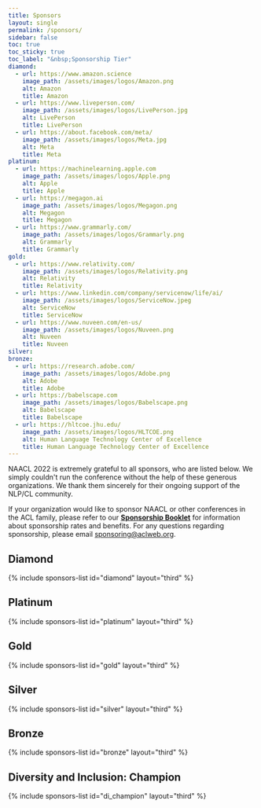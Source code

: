 ```yaml
---
title: Sponsors
layout: single
permalink: /sponsors/
sidebar: false
toc: true
toc_sticky: true
toc_label: "&nbsp;Sponsorship Tier"
diamond:
  - url: https://www.amazon.science
    image_path: /assets/images/logos/Amazon.png
    alt: Amazon
    title: Amazon
  - url: https://www.liveperson.com/
    image_path: /assets/images/logos/LivePerson.jpg
    alt: LivePerson
    title: LivePerson
  - url: https://about.facebook.com/meta/
    image_path: /assets/images/logos/Meta.jpg
    alt: Meta
    title: Meta
platinum:
  - url: https://machinelearning.apple.com
    image_path: /assets/images/logos/Apple.png
    alt: Apple
    title: Apple
  - url: https://megagon.ai
    image_path: /assets/images/logos/Megagon.png
    alt: Megagon
    title: Megagon
  - url: https://www.grammarly.com/
    image_path: /assets/images/logos/Grammarly.png
    alt: Grammarly
    title: Grammarly
gold:
  - url: https://www.relativity.com/
    image_path: /assets/images/logos/Relativity.png
    alt: Relativity
    title: Relativity
  - url: https://www.linkedin.com/company/servicenow/life/ai/
    image_path: /assets/images/logos/ServiceNow.jpeg
    alt: ServiceNow
    title: ServiceNow
  - url: https://www.nuveen.com/en-us/
    image_path: /assets/images/logos/Nuveen.png
    alt: Nuveen
    title: Nuveen
silver:
bronze:
  - url: https://research.adobe.com/
    image_path: /assets/images/logos/Adobe.png
    alt: Adobe
    title: Adobe
  - url: https://babelscape.com
    image_path: /assets/images/logos/Babelscape.png
    alt: Babelscape
    title: Babelscape
  - url: https://hltcoe.jhu.edu/
    image_path: /assets/images/logos/HLTCOE.png
    alt: Human Language Technology Center of Excellence
    title: Human Language Technology Center of Excellence
---
```


NAACL 2022 is extremely grateful to all sponsors, who are listed below. We simply couldn't run the conference without the help of these generous organizations. We thank them sincerely for their ongoing support of the NLP/CL community.

If your organization would like to sponsor NAACL or other conferences in the ACL family, 
please refer to our [**Sponsorship Booklet**](/downloads/Sponsorship-2022-booklet.pdf) 
for information about sponsorship rates and benefits. 
For any questions regarding sponsorship, please email [sponsoring@aclweb.org](mailto:sponsoring@aclweb.org ). 

<style>
.sponsors-list { justify-content: flex-start; }
.sponsors-list > a {
  display: flex;
  flex-direction: row;
  justify-content: center;
  background-color: #fff;
  border: 1px solid #d3d3d3;
  border-radius: 5px;
  align-items: center;
  margin: 0.2em;
  padding: 0.5em;
  text-align: center;
}
.sponsors-list a { text-decoration: none; }
.sponsors-list > a > .dummy-padding { margin-top: 100%; }
.sponsors-list > a > img { margin: 0; }
.sponsors-list > a:hover { box-shadow: 0 0 10px #00000044; }
.sponsors-list > a:hover > img { box-shadow: none !important; }
</style>

## Diamond

{% include sponsors-list id="diamond" layout="third" %}

## Platinum

{% include sponsors-list id="platinum" layout="third" %}

## Gold

{% include sponsors-list id="gold" layout="third" %}

## Silver

{% include sponsors-list id="silver" layout="third" %}

## Bronze

{% include sponsors-list id="bronze" layout="third" %}

## Diversity and Inclusion: Champion

{% include sponsors-list id="di_champion" layout="third" %}

